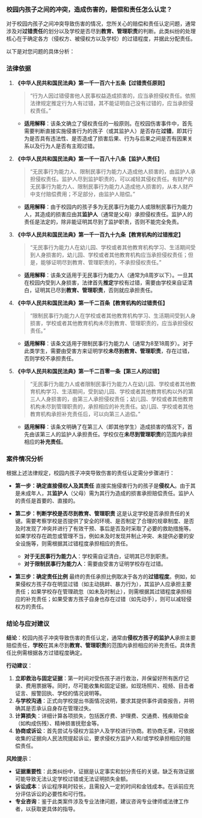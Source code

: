 ### 校园内孩子之间的冲突，造成伤害的，赔偿和责任怎么认定？

对于校园内孩子之间冲突导致伤害的情况，您所关心的赔偿和责任认定问题，通常涉及对**过错责任**的划分以及学校是否尽到**教育、管理职责**的判断。此类纠纷的处理核心在于确定各方（侵权方、被侵权方以及学校）的过错程度，并据此分配责任。

以下是对您问题的具体分析：

### 法律依据
1.  **《中华人民共和国民法典》第一千一百六十五条【过错责任原则】**
    > “行为人因过错侵害他人民事权益造成损害的，应当承担侵权责任。依照法律规定推定行为人有过错，其不能证明自己没有过错的，应当承担侵权责任。”
    *   **适用解释**：该条文确立了侵权责任的一般原则。在校园伤害事件中，首先需要判断直接实施侵害行为的孩子（或其监护人）是否存在**过错**，即其行为是否具有违法性、是否造成了损害后果、行为与后果之间是否有因果关系以及行为人是否有主观过错。

2.  **《中华人民共和国民法典》第一千一百八十八条【监护人责任】**
    > “无民事行为能力人、限制民事行为能力人造成他人损害的，由监护人承担侵权责任。监护人尽到监护职责的，可以减轻其侵权责任。有财产的无民事行为能力人、限制民事行为能力人造成他人损害的，从本人财产中支付赔偿费用；不足部分，由监护人赔偿。”
    *   **适用解释**：由于校园内的孩子多为无民事行为能力人或限制民事行为能力人，其造成的损害应由其**监护人**（通常是父母）承担侵权责任。监护人的责任是法定的，除非能证明其尽到了监护职责，否则不能完全免责。

3.  **《中华人民共和国民法典》第一千一百九十九条【教育机构的过错推定】**
    > “无民事行为能力人在幼儿园、学校或者其他教育机构学习、生活期间受到人身损害的，幼儿园、学校或者其他教育机构应当承担侵权责任；但是，能够证明尽到教育、管理职责的，不承担侵权责任。”
    *   **适用解释**：该条文适用于无民事行为能力人（通常为8周岁以下）。一旦其在校园内受到人身损害，法律首先**推定**学校有过错，需要由学校来自证清白，证明其已尽到**教育、管理职责**，否则就应承担责任。

4.  **《中华人民共和国民法典》第一千二百条【教育机构的过错责任】**
    > “限制民事行为能力人在学校或者其他教育机构学习、生活期间受到人身损害，学校或者其他教育机构未尽到教育、管理职责的，应当承担侵权责任。”
    *   **适用解释**：该条文适用于限制民事行为能力人（通常为8至18周岁）。对于此类学生，需要由受害方来证明学校**未尽到教育、管理职责**，存在过错，否则学校不承担责任。

5.  **《中华人民共和国民法典》第一千二百零一条【第三人的过错】**
    > “无民事行为能力人或者限制民事行为能力人在幼儿园、学校或者其他教育机构学习、生活期间，受到幼儿园、学校或者其他教育机构以外的第三人人身损害的，由第三人承担侵权责任；幼儿园、学校或者其他教育机构未尽到管理职责的，承担相应的补充责任。幼儿园、学校或者其他教育机构承担补充责任后，可以向第三人追偿。”
    *   **适用解释**：该条文明确了在第三人（即其他学生）造成损害的情况下，首先由该第三人的监护人承担责任。学校仅在**未尽到管理职责**的范围内承担相应的**补充责任**。

### 案件情况分析
根据上述法律规定，校园内孩子冲突导致伤害的责任认定需分步骤进行：

*   **第一步：确定直接侵权人及其责任**
    直接实施侵害行为的孩子是**侵权人**。由于其是未成年人，其**监护人**（父母）需为其行为造成的损害承担赔偿责任。监护人的责任是首要的、直接的。

*   **第二步：判断学校是否尽到教育、管理职责**
    这是认定学校是否承担责任的关键。需要考察学校是否提供了安全的环境、是否制定了合理的规章制度、是否及时发现了冲突并进行了有效干预、事后是否及时采取了必要的救助措施等。如果学校存在疏忽或管理不当，例如未及时发现并制止冲突、未提供必要的安全设施等，则需根据其过错程度承担相应的责任。
    *   **对于无民事行为能力人**：学校需自证清白，证明其已尽到职责。
    *   **对于限制民事行为能力人**：需要由受害方证明学校存在过错。

*   **第三步：确定责任比例**
    最终的责任承担比例取决于各方的**过错程度**。例如，如果侵权方孩子存在明显过错（如主动挑衅、暴力行为），其监护人应承担主要责任；如果学校存在管理疏忽（如未及时制止），则需根据其过错程度承担相应的补充责任；如果受害方孩子自身也存在过错（如先动手），则可以减轻侵权方的责任。

### 结论与应对建议
**结论**：校园内孩子冲突导致伤害的责任认定，通常由**侵权方孩子的监护人**承担主要赔偿责任，**学校**在其未尽到**教育、管理职责**的范围内承担相应的补充责任。具体责任比例需根据各方过错程度确定。

**行动建议**：
1.  **立即救治与固定证据**：第一时间对受伤孩子进行救治，并保留好所有医疗记录、费用票据等。同时，尽可能收集和固定证据，如现场照片、视频、目击者证言、报警回执、学校的情况说明等。
2.  **与学校沟通**：正式向学校提出书面情况说明，要求其提供事件调查报告，并明确其是否承认自身存在管理过失。
3.  **计算损失**：详细计算各项损失，包括医疗费、护理费、交通费、残疾赔偿金（如构成伤残）、精神损害抚慰金等。
4.  **协商或诉讼**：首先尝试与侵权方监护人及学校进行协商。若协商无果，可依据收集的证据向人民法院提起诉讼，要求侵权方监护人和/或学校承担相应的赔偿责任。

**风险提示**：
*   **证据重要性**：此类纠纷中，证据是认定事实和划分责任的关键。缺乏有效证据可能导致无法认定学校过错或无法证明损失金额。
*   **诉讼成本**：诉讼程序耗时较长，且需投入一定的时间和金钱成本。在诉前应充分评估诉讼的必要性和可行性。
*   **专业咨询**：鉴于此类案件涉及专业法律问题，建议咨询专业律师或法律工作者，以获取更具体的指导。
